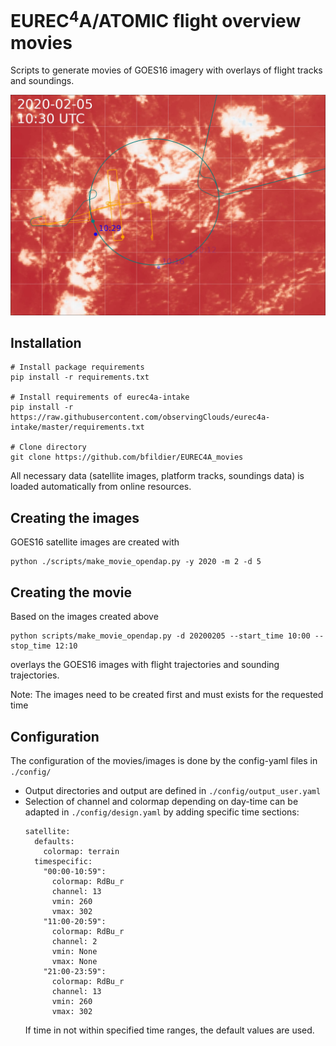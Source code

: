 # EUREC$^4$A/ATOMIC flight overview movies
Scripts to generate movies of GOES16 imagery with overlays of flight tracks and soundings.

![Snapshot animation](./docs/imgs/snapshot.png)

## Installation
```
# Install package requirements
pip install -r requirements.txt

# Install requirements of eurec4a-intake
pip install -r https://raw.githubusercontent.com/observingClouds/eurec4a-intake/master/requirements.txt

# Clone directory
git clone https://github.com/bfildier/EUREC4A_movies
```
All necessary data (satellite images, platform tracks, soundings data) is loaded automatically from online resources.
## Creating the images
GOES16 satellite images are created with
```
python ./scripts/make_movie_opendap.py -y 2020 -m 2 -d 5
```
## Creating the movie
Based on the images created above
```
python scripts/make_movie_opendap.py -d 20200205 --start_time 10:00 --stop_time 12:10
```
overlays the GOES16 images with flight trajectories and sounding trajectories.

Note: The images need to be created first and must exists for the requested time

## Configuration
The configuration of the movies/images is done by the config-yaml files in `./config/`

- Output directories and output are defined in `./config/output_user.yaml`
- Selection of channel and colormap depending on day-time can be adapted in `./config/design.yaml` by adding specific time sections:
    ```
    satellite:
      defaults:
        colormap: terrain
      timespecific:
        "00:00-10:59":
          colormap: RdBu_r
          channel: 13
          vmin: 260
          vmax: 302
        "11:00-20:59":
          colormap: RdBu_r
          channel: 2
          vmin: None
          vmax: None
        "21:00-23:59":
          colormap: RdBu_r
          channel: 13
          vmin: 260
          vmax: 302
    ``` 
  If time in not within specified time ranges, the default values are used.